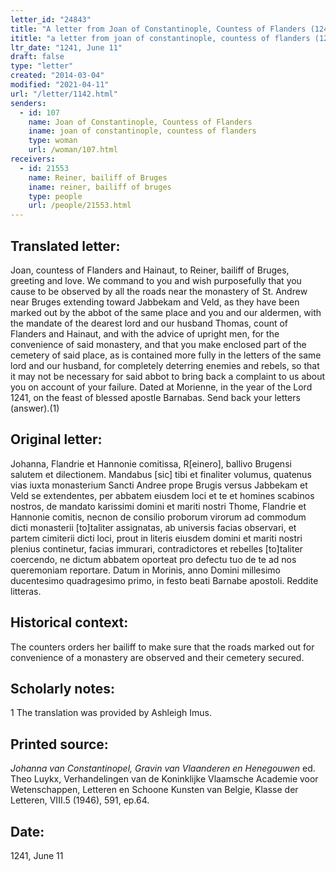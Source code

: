 ```yaml
---
letter_id: "24843"
title: "A letter from Joan of Constantinople, Countess of Flanders (1241, June 11)"
ititle: "a letter from joan of constantinople, countess of flanders (1241, june 11)"
ltr_date: "1241, June 11"
draft: false
type: "letter"
created: "2014-03-04"
modified: "2021-04-11"
url: "/letter/1142.html"
senders:
  - id: 107
    name: Joan of Constantinople, Countess of Flanders
    iname: joan of constantinople, countess of flanders
    type: woman
    url: /woman/107.html
receivers:
  - id: 21553
    name: Reiner, bailiff of Bruges
    iname: reiner, bailiff of bruges
    type: people
    url: /people/21553.html
---
```

<h2> Translated letter:</h2>Joan, countess of Flanders and Hainaut, to Reiner, bailiff of Bruges, greeting and love.
	We command to you and wish purposefully that you cause to be observed by all the roads near the monastery of St. Andrew near Bruges extending toward Jabbekam and Veld, as they have been marked out by the abbot of the same place and you and our aldermen, with the mandate of the dearest lord and our husband Thomas, count of Flanders and Hainaut, and with the advice of upright men, for the convenience of said monastery, and that you make enclosed part of the cemetery of said place, as is contained more fully in the letters of the same lord and our husband, for completely deterring enemies and rebels, so that it may not be necessary for said abbot to bring back a complaint to us about you on account of your failure.
	Dated at Morienne, in the year of the Lord 1241, on the feast of blessed apostle Barnabas.  Send back your letters (answer).(1)
<h2 class="mt-4"> Original letter:</h2>Johanna, Flandrie et Hannonie comitissa, R[einero], ballivo Brugensi salutem et dilectionem.
Mandabus [sic] tibi et finaliter volumus, quatenus vias iuxta monasterium Sancti Andree prope Brugis versus Jabbekam et Veld se extendentes, per abbatem eiusdem loci et te et homines scabinos nostros, de mandato karissimi domini et mariti nostri Thome, Flandrie et Hannonie comitis, necnon de consilio proborum virorum ad commodum dicti monasterii [to]taliter assignatas, ab universis facias observari, et partem cimiterii dicti loci, prout in literis eiusdem domini et mariti nostri plenius continetur, facias immurari, contradictores et rebelles [to]taliter coercendo, ne dictum abbatem oporteat pro defectu tuo de te ad nos queremoniam reportare.
Datum in Morinis, anno Domini millesimo ducentesimo quadragesimo primo, in festo beati Barnabe apostoli. Reddite litteras.
<h2 class="mt-4"> Historical context:</h2>The counters orders her bailiff to make sure that the roads marked out for convenience of a monastery are observed and their cemetery secured.
<h2 class="mt-4"> Scholarly notes:</h2>1 The translation was provided by Ashleigh Imus.
<h2 class="mt-4"> Printed source:</h2><p><em>Johanna van Constantinopel, Gravin van Vlaanderen en Henegouwen</em> ed. Theo Luykx, Verhandelingen van de Koninklijke Vlaamsche Academie voor Wetenschappen, Letteren en Schoone Kunsten van Belgie, Klasse der Letteren, VIII.5 (1946), 591, ep.64.</p><h2 class="mt-4"> Date:</h2>1241, June 11